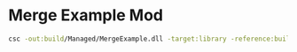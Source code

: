 # Merge Example Mod

```sh
csc -out:build/Managed/MergeExample.dll -target:library -reference:build/Managed/UnityEngine.CoreModule.dll src/Example.cs
```